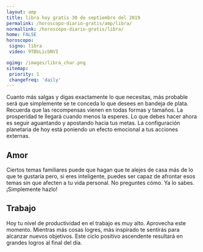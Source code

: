 ```yaml
---
layout: amp
title: libra hoy gratis 30 de septiembre del 2019 
permalink: /horoscopo-diario-gratis/amp/libra/
normallink: /horoscopo-diario-gratis/libra/
home: FALSE
horoscopo:
 signo: libra
 video: 9TBbLicbNVI

ogimg: /images/libra_char.png
sitemap:
 priority: 1
 changefreq: 'daily'
---
```



Cuanto más salgas y digas exactamente lo que necesitas, más probable será que simplemente se te conceda lo que desees en bandeja de plata. Recuerda que las recompensas vienen en todas formas y tamaños. La prosperidad te llegará cuando menos la esperes. Lo que debes hacer ahora es seguir aguantando y apostando hacia tus metas. La configuración planetaria de hoy está poniendo un efecto emocional a tus acciones externas.

## Amor

Ciertos temas familiares puede que hagan que te alejes de casa más de lo que te gustaría pero, si eres inteligente, puedes ser capaz de afrontar esos temas sin que afecten a tu vida personal. No preguntes cómo. Ya lo sabes. ¡Simplemente hazlo!

## Trabajo

Hoy tu nivel de productividad en el trabajo es muy alto. Aprovecha este momento. Mientras más cosas logres, más inspirado te sentirás para alcanzar nuevos objetivos. Este ciclo positivo ascendente resultará en grandes logros al final del día.